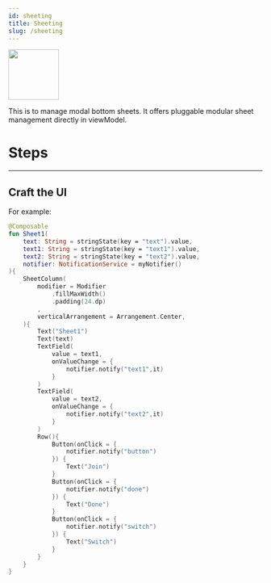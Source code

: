 ```yaml
---
id: sheeting
title: Sheeting
slug: /sheeting
---
```


<img src="/img/sheets.png" width="100px"></img>

This is to manage modal bottom sheets. It offers pluggable modular sheet management directly in viewModel.

# Steps
-----------------

## Craft the UI

For example:

```kotlin
@Composable
fun Sheet1(
    text: String = stringState(key = "text").value,
    text1: String = stringState(key = "text1").value,
    text2: String = stringState(key = "text2").value,
    notifier: NotificationService = myNotifier()
){
    SheetColumn(
        modifier = Modifier
            .fillMaxWidth()
            .padding(24.dp)
        ,
        verticalArrangement = Arrangement.Center,
    ){
        Text("Sheet1")
        Text(text)
        TextField(
            value = text1,
            onValueChange = {
                notifier.notify("text1",it)
            }
        )
        TextField(
            value = text2,
            onValueChange = {
                notifier.notify("text2",it)
            }
        )
        Row(){
            Button(onClick = {
                notifier.notify("button")
            }) {
                Text("Join")
            }
            Button(onClick = {
                notifier.notify("done")
            }) {
                Text("Done")
            }
            Button(onClick = {
                notifier.notify("switch")
            }) {
                Text("Switch")
            }
        }
    }
}
```